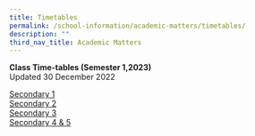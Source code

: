 ```yaml
---
title: Timetables
permalink: /school-information/academic-matters/timetables/
description: ""
third_nav_title: Academic Matters
---
```

**Class Time-tables (Semester 1,2023)** <br>
Updated 30 December 2022

[Secondary 1](/files/KRSS%20Timetable%20Semester%201%202023_Class%20Timetable_Sec%201.pdf)<br>
[Secondary 2](/files/KRSS%20Timetable%20Semester%201%202023_Class%20Timetable_Sec%202.pdf)<br>
[Secondary 3](/files/KRSS%20Timetable%20Semester%201%202023_Class%20Timetable_Sec%203.pdf)<br>
[Secondary 4 & 5](/files/KRSS%20Timetable%20Semester%201%202023_Class%20Timetable_Sec%204_5.pdf)
